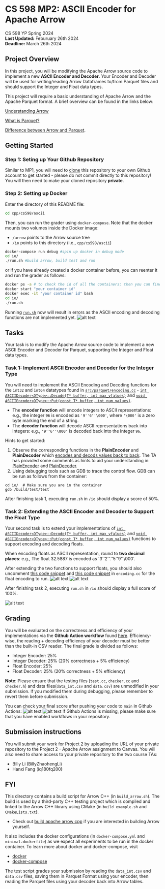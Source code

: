 # CS 598 MP2: ASCII Encoder for Apache Arrow

CS 598 YP Spring 2024\
**Last Updated:** Feburuary 26th 2024\
**Deadline:** March 26th 2024

## Project Overview

In this project, you will be modifying the Apache Arrow source code to implement a new **ASCII Encoder and Decoder**. Your Encoder and Decoder will be used for writing/reading Arrow Dataframes to/from Parquet files and should support the Integer and Float data types.

This project will require a basic understanding of Apache Arrow and the Apache Parquet format. A brief overview can be found in the links below:

[Understanding Arrow](https://arrow.apache.org/overview/)

[What is Parquet?](https://parquet.apache.org/docs/concepts/)

[Difference between Arrow and Parquet](https://arrow.apache.org/faq/#:~:text=Arrow%20data%20is%20not%20compressed,commonly%20used%20together%20in%20applications).

## Getting Started
### Step 1: Seting up Your Github Repository
Similar to MP1, you will need to [clone](https://docs.github.com/en/repositories/creating-and-managing-repositories/cloning-a-repository) this repository to your own Github account to get started - please do not commit directly to this repository!
You will then need to make your cloned repository **private**. 

### Step 2: Setting up Docker
Enter the directory of this README file:

```bash
cd cpp/cs598/ascii
```

Then, you can run the grader using `docker-compose`. Note that the docker mounts two volumes inside the Docker image:
* `/arrow` points to the Arrow source tree
* `/io` points to this directory (i.e., `cpp/cs598/ascii`)

```bash
docker-compose run debug #spin up docker in debug mode
cd io/
./run.sh #build arrow, build test and run
```
or if you have already created a docker container before, you can reenter it and run the grader as follows:

```bash
docker ps -a # to check the id of all the containers; then you can find the corresponding container id for the previous container
docker start "your container id"
docker exec -it "your container id" bash
cd io/
./run.sh
```

Running [`run.sh`](https://github.com/illinoisdata/CS598-MP2-Apache-Arrow/blob/32af9b1cc85d249ec2ee181d459d232ffa7ba414/cpp/cs598/ascii/run.sh) now will result in errors as the ASCII encoding and decoding functions are not implemented yet. 
![alt text](image-3.png)

## Tasks
Your task is to modify the Apache Arrow source code to implement a new ASCII Encoder and Decoder for Parquet, supporting the Integer and Float data types.

### Task 1: Implement ASCII Encoder and Decoder for the Integer Type
You will need to implement the ASCII Encoding and Decoding functions for the `int32` and `int64` datatypes found in [`src/parquet/encoding.cc`](https://github.com/illinoisdata/CS598-MP2-Apache-Arrow/blob/32af9b1cc85d249ec2ee181d459d232ffa7ba414/cpp/src/parquet/encoding.cc#L3133) - [`int ASCIIDecoder<DType>::Decode(T* buffer, int max_vfalues)`](https://github.com/illinoisdata/CS598-MP2-Apache-Arrow/blob/32af9b1cc85d249ec2ee181d459d232ffa7ba414/cpp/src/parquet/encoding.cc#L3180) and [`void ASCIIEncoder<DType>::Put(const T* buffer, int num_values)`](https://github.com/illinoisdata/CS598-MP2-Apache-Arrow/blob/32af9b1cc85d249ec2ee181d459d232ffa7ba414/cpp/src/parquet/encoding.cc#L3133).
* The **encoder function** will encode integers to ASCII representations: e.g., the integer `96` is encoded as `'9''6''\000'`, where `'\000'` is a zero byte marking the end of a string.
* The **decoder function** will decode ASCII representations back into integers: e.g., `'9''6''\000'` is decoded back into the integer `96`.

Hints to get started: 
1. Observe the corresponding functions in the **PlainEncoder** and **PlainDecoder** which [encodes and decods values back to back](https://parquet.apache.org/docs/file-format/data-pages/encodings). The TA has provided some comments as hints to aid your understanding in [PlainEncoder](https://github.com/illinoisdata/CS598-MP2-Apache-Arrow/blob/e143d55496529e9541b1ca8f9826185bb0c1e470/cpp/src/parquet/encoding.cc#L178) and [PlainDecoder](https://github.com/illinoisdata/CS598-MP2-Apache-Arrow/blob/e143d55496529e9541b1ca8f9826185bb0c1e470/cpp/src/parquet/encoding.cc#L1107).
2. Using debugging tools such as GDB to trace the control flow. GDB can be run as follows from the container:

```
cd io/  # Make sure you are in the container
gdb /build/test/test
```

After finishing task 1, executing `run.sh` in `/io` should display a score of 50%.

### Task 2: Extending the ASCII Encoder and Decoder to Support the Float Type
Your second task is to extend your implementations of [`int ASCIIDecoder<DType>::Decode(T* buffer, int max_vfalues)`](https://github.com/illinoisdata/CS598-MP2-Apache-Arrow/blob/32af9b1cc85d249ec2ee181d459d232ffa7ba414/cpp/src/parquet/encoding.cc#L3180) and [`void ASCIIEncoder<DType>::Put(const T* buffer, int num_values)`](https://github.com/illinoisdata/CS598-MP2-Apache-Arrow/blob/32af9b1cc85d249ec2ee181d459d232ffa7ba414/cpp/src/parquet/encoding.cc#L3133) functions to support encoding and decoding floats.

When encoding floats as ASCII representation, round to **two decimal places**: e.g., The float 32.5887 is encoded as '3''2''.''5''9''\000'. 

After extending the two functions to support floats, you should also uncomment [this code snippet](https://github.com/illinoisdata/CS598-MP2-Apache-Arrow/blob/e143d55496529e9541b1ca8f9826185bb0c1e470/cpp/src/parquet/encoding.cc#L3906) and [this code snippet](https://github.com/illinoisdata/CS598-MP2-Apache-Arrow/blob/e143d55496529e9541b1ca8f9826185bb0c1e470/cpp/src/parquet/encoding.cc#L3990) in `encoding.cc` for the float encoding to run.
![alt text](image-4.png) ![alt text](image-5.png)

After finishing task 2, executing `run.sh` in `/io` should display a full score of 100%.

![alt text](image.png)

## Grading
You will be evaluated on the correctness and efficiency of your implementations via the **Github Action workflow** found [here](https://github.com/illinoisdata/CS598-MP2-Apache-Arrow/blob/main/.github/workflows/grade.yml). Efficiency-wise, the reading + decoding efficiency of your decoder must be better than the built-in CSV reader. The final grade is divided as follows:

- Integer Encoder: 25%
- Integer Decoder: 25% (20% correctness + 5% efficiency)
- Float Encoder: 25%
- Float Decoder: 25% (20% correctness + 5% efficiency)

**Note**: Please ensure that the testing files (`test.cc`, `checker.cc` and `checker.h`) and data files(`data_int.csv` and `data.csv`) are unmodified in your submission. If you modified them during debugging, please remember to revert them before submission.

You can check your final score after pushing your code to `main` in Github Actions:
![alt text](image-2.png) 
![alt text](image-1.png)
If Github Actions is missing, please make sure that you have enabled workflows in your repository.

## Submission instructions

You will submit your work for Project 2 by uploading the URL of your private repository to the Project 2 - Apache Arrow assignment to Canvas. You will also need to share access to your private repository to the two course TAs:
- Billy Li (BillyZhaohengLi)
- Hanxi Fang (iq180fq200)

## FYI

This directory contains a build script for Arrow C++ (in `build_arrow.sh`). The build is used by a third-party C++ testing project which is compiled and linked to the Arrow C++ library using CMake (in `build_example.sh` and `CMakeLists.txt`). 
* Check out [build apache arrow cpp](https://arrow.apache.org/docs/dev/developers/cpp/building.html#building-arrow-cpp) if you are interested in building Arrow yourself.

It also includes the docker configurations (in `docker-compose.yml` and `minimal.dockerfile`) as we expect all experiments to be run in the docker container. To learn more about docker and docker-compose, visit
- [docker](https://docker-curriculum.com/)
- [docker-compose](https://docs.docker.com/compose/)

The test script grades your submission by reading the `data_int.csv` and `data.csv` files, saving them in Parquet Format using your encoder, then reading the Parquet files using your decoder back into Arrow tables.





